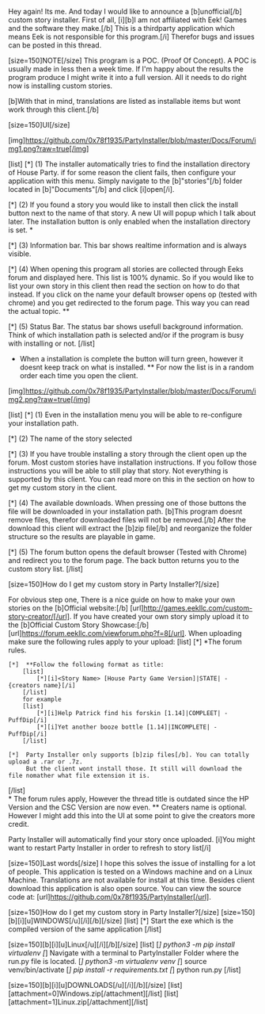 Hey again! Its me. And today I would like to announce a [b]unofficial[/b] custom story installer.
First of all, [i][b]I am not affiliated with Eek! Games and the software they make.[/b] This is a 
thirdparty application which means Eek is not responsible for this program.[/i] Therefor bugs and
issues can be posted in this thread.

[size=150]NOTE[/size]
This program is a POC. (Proof Of Concept). A POC is usually made in less then a week time.
If I'm happy about the results the program produce I might write it into a full version.
All it needs to do right now is installing custom stories.

[b]With that in mind, translations are listed as installable items but wont work through this client.[/b]

[size=150]UI[/size]

[img]https://github.com/0x78f1935/PartyInstaller/blob/master/Docs/Forum/img1.png?raw=true[/img]

[list]
[*] (1) The installer automatically tries to find the installation directory of House Party. if for some
    reason the client fails, then configure your application with this menu. Simply navigate to
    the [b]"stories"[/b] folder located in [b]"Documents"[/b] and click [i]open[/i].

[*] (2) If you found a story you would like to install then click the install button next to the name
    of that story. A new UI will popup which I talk about later. The installation button is only
    enabled when the installation directory is set. *

[*] (3) Information bar. This bar shows realtime information and is always visible.

[*] (4) When opening this program all stories are collected through Eeks forum and displayed here. This list
    is 100% dynamic. So if you would like to list your own story in this client then read the section on how
    to do that instead. If you click on the name your default browser opens op (tested with chrome) and you
    get redirected to the forum page. This way you can read the actual topic. **

[*] (5) Status Bar. The status bar shows usefull background information. Think of which installation path is 
    selected and/or if the program is busy with installing or not.
[/list]
* When a installation is complete the button will turn green, however it doesnt keep track on what is installed.
** For now the list is in a random order each time you open the client.

[img]https://github.com/0x78f1935/PartyInstaller/blob/master/Docs/Forum/img2.png?raw=true[/img]

[list]
[*] (1) Even in the installation menu you will be able to re-configure your installation path.

[*] (2) The name of the story selected

[*] (3) If you have trouble installing a story through the client open up the forum. Most custom stories
    have installation instructions. If you follow those instructions you will be able to still play
    that story. Not everything is supported by this client. You can read more on this in the section
    on how to get my custom story in the client.

[*] (4) The available downloads. When pressing one of those buttons the file will be downloaded in your
    installation path. [b]This program doesnt remove files, therefor downloaded files will not be removed.[/b]
    After the download this client will extract the [b]zip file[/b] and reorganize the folder structure
    so the results are playable in game.

[*] (5) The forum button opens the default browser (Tested with Chrome) and redirect you to the forum page.
    The back button returns you to the custom story list.
[/list]


[size=150]How do I get my custom story in Party Installer?[/size]

For obvious step one, There is a nice guide on how to make your own stories on the [b]Official website:[/b] [url]http://games.eekllc.com/custom-story-creator/[/url].
If you have created your own story simply upload it to the [b]Official Custom Story Showcase:[/b] [url]https://forum.eekllc.com/viewforum.php?f=8[/url].
When uploading make sure the following rules apply to your upload:
[list]
    [*]  *The forum rules.

    [*]  **Follow the following format as title:
        [list]
            [*][i]<Story Name> [House Party Game Version]|STATE| - {creators name}[/i]
        [/list]
        for example
        [list]
            [*][i]Help Patrick find his forskin [1.14]|COMPLEET| - PuffDip[/i]
            [*][i]Yet another booze bottle [1.14]|INCOMPLETE| - PuffDip[/i]
        [/list]

    [*]  Party Installer only supports [b]zip files[/b]. You can totally upload a .rar or .7z.
         But the client wont install those. It still will download the file nomather what file extension it is.
[/list]    
    * The forum rules apply, However the thread title is outdated since the HP Version and the CSC Version are now even.
    ** Creaters name is optional. However I might add this into the UI at some point to give the creators more credit.

Party Installer will automatically find your story once uploaded. [i]You might want to restart Party Installer in order to refresh to story list[/i]

[size=150]Last words[/size]
I hope this solves the issue of installing for a lot of people. This application is tested on a Windows machine and on a Linux Machine.
Translations are not available for install at this time. Besides client download this application is also open source. You can view the
source code at: [url]https://github.com/0x78f1935/PartyInstaller[/url].

[size=150]How do I get my custom story in Party Installer?[/size]
[size=150][b][i][u]WINDOWS[/u][/i][/b][/size]
[list]
[*] Start the exe which is the compiled version of the same application
[/list]

[size=150][b][i][u]Linux[/u][/i][/b][/size]
[list]
[*] python3 -m pip install virtualenv
[*] Navigate with a terminal to PartyInstaller Folder where the run.py file is located.
[*] python3 -m virtualenv venv
[*] source venv/bin/activate
[*] pip install -r requirements.txt
[*] python run.py
[/list]

[size=150][b][i][u]DOWNLOADS[/u][/i][/b][/size]
[list][attachment=0]Windows.zip[/attachment][/list]
[list][attachment=1]Linux.zip[/attachment][/list]